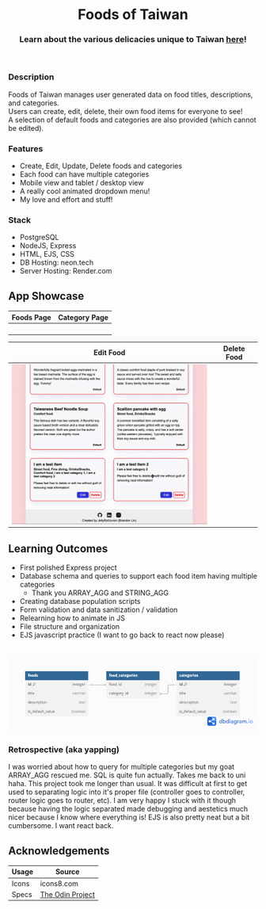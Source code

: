 <h1 align="center">Foods of Taiwan</h1>
<h3 align="center">Learn about the various delicacies unique to Taiwan <a href='https://foods-of-taiwan.onrender.com/foods' target="_blank">here</a>!</h3>
<p align="center">
    <img align="center" width="600px" alt="" src="./public/assets/screenshots/homepage.gif">
</p>

### Description

Foods of Taiwan manages user generated data on food titles, descriptions, and categories.
<br>
Users can create, edit, delete, their own food items for everyone to see!
<br>
A selection of default foods and categories are also provided (which cannot be edited).

### Features

-   Create, Edit, Update, Delete foods and categories
-   Each food can have multiple categories
-   Mobile view and tablet / desktop view
-   A really cool animated dropdown menu!
-   My love and effort and stuff!

### Stack

-   PostgreSQL
-   NodeJS, Express
-   HTML, EJS, CSS
-   DB Hosting: neon.tech
-   Server Hosting: Render.com

## App Showcase

|  Foods Page |  Category Page  | 
|  ---------  |  -------------  | 
| <img width="400px" alt="" src="./public/assets/screenshots/foods-page.gif"> | <img width="400px" alt="" src="./public/assets/screenshots/categories-page.gif"> |

|  Edit Food  |  Delete Food  |
|  ---------  |  -----------  | 
| <img width="400px" alt="" src="./public/assets/screenshots/edit.gif"> | <img width="400px" alt="" src="./public/assets/screenshots/delete.gif"> |

## Learning Outcomes

-   First polished Express project
-   Database schema and queries to support each food item having multiple categories
    -   Thank you ARRAY_AGG and STRING_AGG
-   Creating database population scripts
-   Form validation and data sanitization / validation
-   Relearning how to animate in JS
-   File structure and organization
-   EJS javascript practice (I want to go back to react now please)

<br>
<div align="center">
    <img align="center" width="750" alt="" src="./public/assets/screenshots/db.png">
</div>

### Retrospective (aka yapping)

I was worried about how to query for multiple categories but my goat ARRAY_AGG rescued me. SQL is quite fun actually. Takes me back to uni haha. This project took me longer than usual. It was difficult at first to get used to separating logic into it's proper file (controller goes to controller, router logic goes to router, etc). I am very happy I stuck with it though because having the logic separated made debugging and aestetics much nicer because I know where everything is! EJS is also pretty neat but a bit cumbersome. I want react back.

## Acknowledgements

| Usage   |     Source     |
| ------- | -------------- |
| Icons   | icons8.com     |
| Specs   | [The Odin Project](https://www.theodinproject.com/lessons/node-path-nodejs-inventory-application) |
